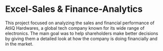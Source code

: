 # Excel-Sales & Finance-Analytics

This project focused on analyzing the sales and financial performance of AtliQ Hardwares, a global tech company known for its wide range of electronics. The main goal was to help shareholders make better decisions by giving them a detailed look at how the company is doing financially and in the market.

